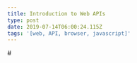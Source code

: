 ```yaml
---
title: Introduction to Web APIs
type: post
date: 2019-07-14T06:00:24.115Z
tags: '[web, API, browser, javascript]'
---
```

\#
